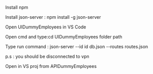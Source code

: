 
Install npm

Install json-server : npm install -g json-server

Open UIDummyEmployees in VS Code

Open cmd and type:cd UIDummyEmployees folder path

Type run command : json-server --id id db.json --routes routes.json

p.s : you should be disconnected to vpn

Open in VS proj from APIDummyEmployees


